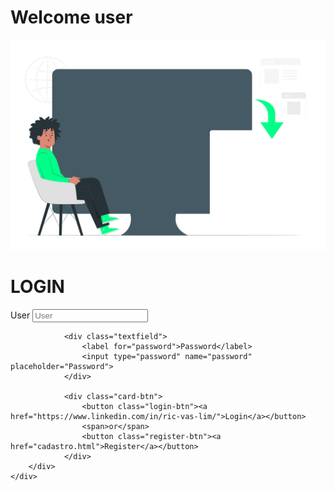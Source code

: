 <!DOCTYPE html>
<html lang="ptr-br">
<head>
    <meta charset="UTF-8">
    <meta http-equiv="X-UA-Compatible" content="IE=edge">
    <meta name="viewport" content="width=device-width, initial-scale=1.0">
    <link rel="shortcut icon" href="assets/img/favicon.ico" type="image/x-icon">
    <link rel="stylesheet" href="assets/css/index.css">
    <title>Login</title>
</head>
<body>
    <div class="main-login">
        <div class="left-login">
            <h1>Welcome user</h1>
            <img src="assets/img/studying.svg" class="left-img" alt="animation">
        </div>
        <div class="right-login">
            <div class="card-login">
                <h1>LOGIN</h1>
                <div class="textfield">
                    <label for="user">User</label>
                    <input type="text" name="user" placeholder="User">
                </div>

                <div class="textfield">
                    <label for="password">Password</label>
                    <input type="password" name="password" placeholder="Password">
                </div>

                <div class="card-btn">
                    <button class="login-btn"><a href="https://www.linkedin.com/in/ric-vas-lim/">Login</a></button>
                    <span>or</span>
                    <button class="register-btn"><a href="cadastro.html">Register</a></button>
                </div>
        </div>
    </div>
</body>
</html>
